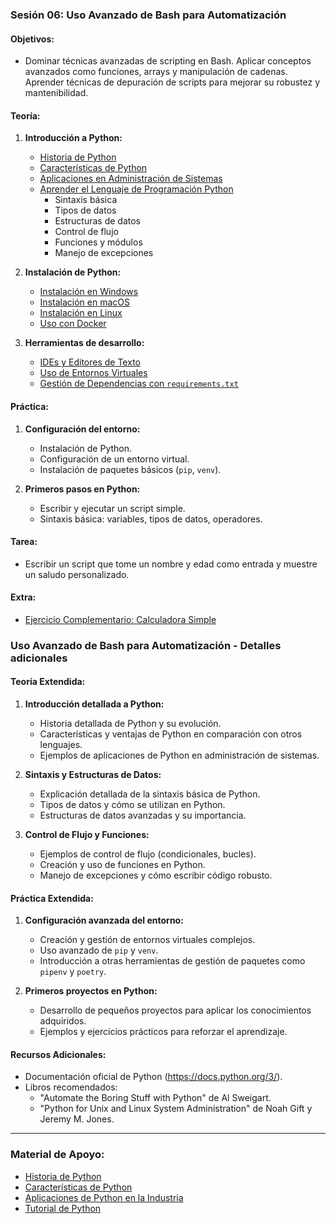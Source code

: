 ### **Sesión 06: Uso Avanzado de Bash para Automatización**
#### **Objetivos:**
- Dominar técnicas avanzadas de scripting en Bash. Aplicar conceptos avanzados como funciones, arrays y manipulación de cadenas.      Aprender técnicas de depuración de scripts para mejorar su robustez y mantenibilidad.

#### **Teoría:**
1. **Introducción a Python:**
    - [Historia de Python](introduccion.md#historia-de-python)
    - [Características de Python](introduccion.md#características-de-python)
    - [Aplicaciones en Administración de Sistemas](introduccion.md#aplicaciones-en-administración-de-sistemas)
    - [Aprender el Lenguaje de Programación Python](lenguaje.md#aprender-el-lenguaje-de-programación-python)
        - Sintaxis básica
        - Tipos de datos
        - Estructuras de datos
        - Control de flujo
        - Funciones y módulos
        - Manejo de excepciones

2. **Instalación de Python:**
   - [Instalación en Windows](instalacion.md#instalación-en-windows)
   - [Instalación en macOS](instalacion.md#instalación-en-macos)
   - [Instalación en Linux](instalacion.md#instalación-en-linux)
   - [Uso con Docker](docker.md#uso-con-docker)

3. **Herramientas de desarrollo:**
   - [IDEs y Editores de Texto](herramientas.md#ides-y-editores-de-texto)
   - [Uso de Entornos Virtuales](herramientas.md#uso-de-entornos-virtuales)
   - [Gestión de Dependencias con `requirements.txt`](herramientas.md#gestión-de-dependencias-con-requirementstxt)

#### **Práctica:**
1. **Configuración del entorno:**
   - Instalación de Python.
   - Configuración de un entorno virtual.
   - Instalación de paquetes básicos (`pip`, `venv`).

2. **Primeros pasos en Python:**
   - Escribir y ejecutar un script simple.
   - Sintaxis básica: variables, tipos de datos, operadores.

#### **Tarea:**
- Escribir un script que tome un nombre y edad como entrada y muestre un saludo personalizado.

#### **Extra:**
- [Ejercicio Complementario: Calculadora Simple](EXTRA.1.md)

### **Uso Avanzado de Bash para Automatización - Detalles adicionales**

#### **Teoría Extendida:**
1. **Introducción detallada a Python:**
   - Historia detallada de Python y su evolución.
   - Características y ventajas de Python en comparación con otros lenguajes.
   - Ejemplos de aplicaciones de Python en administración de sistemas.

2. **Sintaxis y Estructuras de Datos:**
   - Explicación detallada de la sintaxis básica de Python.
   - Tipos de datos y cómo se utilizan en Python.
   - Estructuras de datos avanzadas y su importancia.

3. **Control de Flujo y Funciones:**
   - Ejemplos de control de flujo (condicionales, bucles).
   - Creación y uso de funciones en Python.
   - Manejo de excepciones y cómo escribir código robusto.

#### **Práctica Extendida:**
1. **Configuración avanzada del entorno:**
   - Creación y gestión de entornos virtuales complejos.
   - Uso avanzado de `pip` y `venv`.
   - Introducción a otras herramientas de gestión de paquetes como `pipenv` y `poetry`.

2. **Primeros proyectos en Python:**
   - Desarrollo de pequeños proyectos para aplicar los conocimientos adquiridos.
   - Ejemplos y ejercicios prácticos para reforzar el aprendizaje.

#### **Recursos Adicionales:**
- Documentación oficial de Python (https://docs.python.org/3/).
- Libros recomendados:
  - "Automate the Boring Stuff with Python" de Al Sweigart.
  - "Python for Unix and Linux System Administration" de Noah Gift y Jeremy M. Jones.

---

### **Material de Apoyo:**
- [Historia de Python](https://docs.python.org/3/tutorial/appetite.html)
- [Características de Python](https://www.python.org/doc/essays/blurb/)
- [Aplicaciones de Python en la Industria](https://www.python.org/about/apps/)
- [Tutorial de Python](https://docs.python.org/3/tutorial/)
